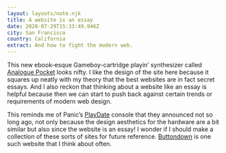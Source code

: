 ```yaml
---
layout: layouts/note.njk
title: A website is an essay
date: 2020-07-29T15:33:49.946Z
city: San Francisco
country: California
extract: And how to fight the modern web.
---
```


This new ebook-esque Gameboy-cartridge playin’ synthesizer called [Analogue Pocket](https://www.analogue.co/pocket/) looks nifty. I like the design of the site here because it squares up neatly with my theory that the best websites are in fact secret essays. And I also reckon that thinking about a website like an essay is helpful because then we can start to push back against certain trends or requirements of modern web design.

This reminds me of Panic’s [PlayDate](https://play.date/) console that they announced not so long ago, not only because the design aesthetics for the hardware are a bit similar but also since the website is an essay! I wonder if I should make a collection of these sorts of sites for future reference. [Buttondown](https://buttondown.email/) is one such website that I think about often.
